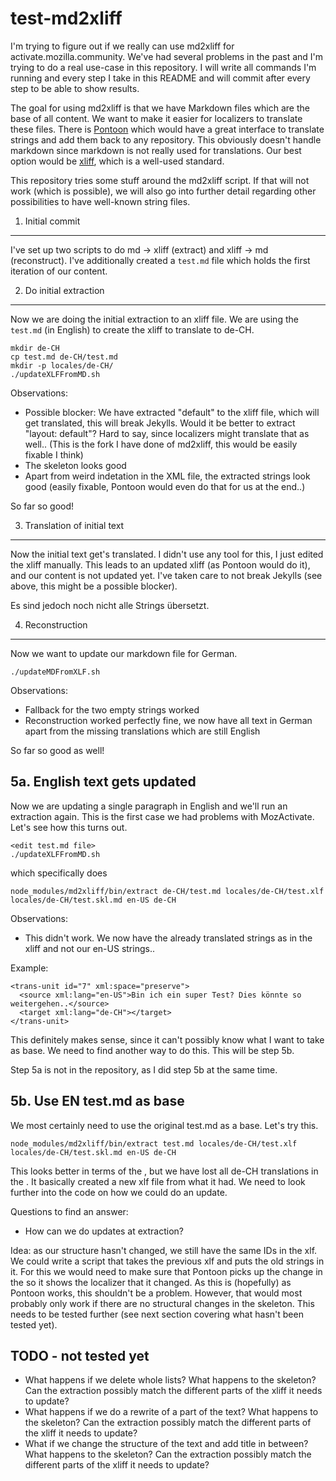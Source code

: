 test-md2xliff
==

I'm trying to figure out if we really can use md2xliff for activate.mozilla.community. We've had several problems in the past and I'm trying to do a real use-case in this repository. I will write all commands I'm running and every step I take in this README and will commit after every step to be able to show results.

The goal for using md2xliff is that we have Markdown files which are the base of all content. We want to make it easier for localizers to translate these files. There is [Pontoon](https://pontoon.mozilla.org) which would have a great interface to translate strings and add them back to any repository. This obviously doesn't handle markdown since markdown is not really used for translations. Our best option would be [xliff](https://en.wikipedia.org/wiki/XLIFF), which is a well-used standard.

This repository tries some stuff around the md2xliff script. If that will not work (which is possible), we will also go into further detail regarding other possibilities to have well-known string files.

1. Initial commit
---

I've set up two scripts to do md -> xliff (extract) and xliff -> md (reconstruct). I've additionally created a ```test.md``` file which holds the first iteration of our content.

2. Do initial extraction
---

Now we are doing the initial extraction to an xliff file. We are using the ```test.md``` (in English) to create the xliff to translate to de-CH.

```
mkdir de-CH
cp test.md de-CH/test.md
mkdir -p locales/de-CH/
./updateXLFFromMD.sh
```

Observations:

* Possible blocker: We have extracted "default" to the xliff file, which will get translated, this will break Jekylls. Would it be better to extract "layout: default"? Hard to say, since localizers might translate that as well.. (This is the fork I have done of md2xliff, this would be easily fixable I think)
* The skeleton looks good
* Apart from weird indetation in the XML file, the extracted strings look good (easily fixable, Pontoon would even do that for us at the end..)

So far so good!

3. Translation of initial text
----

Now the initial text get's translated. I didn't use any tool for this, I just edited the xliff manually. This leads to an updated xliff (as Pontoon would do it), and our content is not updated yet. I've taken care to not break Jekylls (see above, this might be a possible blocker).

Es sind jedoch noch nicht alle Strings übersetzt.

4. Reconstruction
----

Now we want to update our markdown file for German.

```
./updateMDFromXLF.sh
```

Observations:
* Fallback for the two empty strings worked
* Reconstruction worked perfectly fine, we now have all text in German apart from the missing translations which are still English

So far so good as well!

5a. English text gets updated
----

Now we are updating a single paragraph in English and we'll run an extraction again. This is the first case we had problems with MozActivate. Let's see how this turns out.

```
<edit test.md file>
./updateXLFFromMD.sh
```

which specifically does

```
node_modules/md2xliff/bin/extract de-CH/test.md locales/de-CH/test.xlf locales/de-CH/test.skl.md en-US de-CH
```

Observations:
* This didn't work. We now have the already translated strings as <source> in the xliff and not our en-US strings..

Example:

```
<trans-unit id="7" xml:space="preserve">
  <source xml:lang="en-US">Bin ich ein super Test? Dies könnte so weitergehen..</source>
  <target xml:lang="de-CH"></target>
</trans-unit>
```

This definitely makes sense, since it can't possibly know what I want to take as base. We need to find another way to do this. This will be step 5b.

Step 5a is not in the repository, as I did step 5b at the same time.

5b. Use EN test.md as base
---

We most certainly need to use the original test.md as a base. Let's try this.

```
node_modules/md2xliff/bin/extract test.md locales/de-CH/test.xlf locales/de-CH/test.skl.md en-US de-CH
```

This looks better in terms of the <source>, but we have lost all de-CH translations in the <target>. It basically created a new xlf file from what it had. We need to look further into the code on how we could do an update.

Questions to find an answer:
* How can we do updates at extraction?

Idea: as our structure hasn't changed, we still have the same IDs in the xlf. We could write a script that takes the previous xlf and puts the old <target> strings in it. For this we would need to make sure that Pontoon picks up the change in the <source> so it shows the localizer that it changed. As this is (hopefully) as Pontoon works, this shouldn't be a problem. However, that would most probably only work if there are no structural changes in the skeleton. This needs to be tested further (see next section covering what hasn't been tested yet).

TODO - not tested yet
----

* What happens if we delete whole lists? What happens to the skeleton? Can the extraction possibly match the different parts of the xliff it needs to update?
* What happens if we do a rewrite of a part of the text? What happens to the skeleton? Can the extraction possibly match the different parts of the xliff it needs to update?
* What if we change the structure of the text and add title in between? What happens to the skeleton? Can the extraction possibly match the different parts of the xliff it needs to update?
